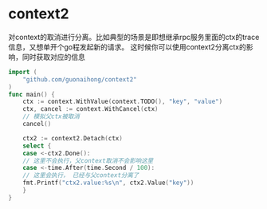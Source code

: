 # context2

对context的取消进行分离。比如典型的场景是即想继承rpc服务里面的ctx的trace信息，又想单开个go程发起新的请求。
这时候你可以使用context2分离ctx的影响，同时获取对应的信息

```go
import (
    "github.com/guonaihong/context2"
)
func main() {
    ctx := context.WithValue(context.TODO(), "key", "value")
    ctx, cancel := context.WithCancel(ctx)
    // 模拟父ctx被取消
    cancel()

    ctx2 := context2.Detach(ctx)
    select {
    case <-ctx2.Done():
    // 这里不会执行，父context取消不会影响这里
    case <-time.After(time.Second / 100):
    // 这里会执行， 已经与父context分离了
    fmt.Printf("ctx2.value:%s\n", ctx2.Value("key"))
    }
}
```
